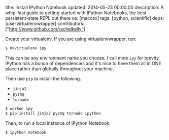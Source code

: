 title: Install IPython Notebook
updated: 2014-05-23 00:00:00
description: A whip-fast guide to getting started with IPython Notebooks, the best persistent-state REPL out there
os: [macosx]
tags: [python, scientific]
deps: [use-virtualenvwrapper]
contributors: ["http://www.github.com/rachelkelly"] 


Create your virtualenv. If you are using virtualenvwrapper, run:

```sh
$ mkvirtualenv ipy
```

This can be any environment name you choose.  I call mine `ipy` for  brevity.  IPython has a bunch of dependencies and it's nice to have them all in ONE place rather than globally throughout your machine.

Then use `pip` to install the following.

- `jinja2`  
- `pyzmq`  
- `tornado`  

```sh
$ workon ipy
$ pip install jinja2 pyzmq tornado ipython
```

Then, to run a local instance of IPython Notebook: 

```sh
$ ipython notebook
```
